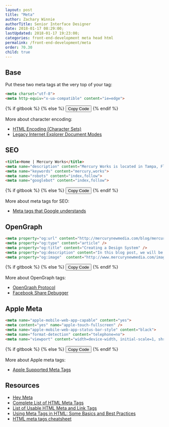 ```yaml
---
layout: post
title: "Meta"
author: Zachary Winnie
authorTitle: Senior Interface Designer
date: 2018-01-17 08:29:00;
lastUpdated: 2018-01-17 19:23:00;
categories: front-end-development meta head html
permalink: /front-end-development/meta
order: 70.30
child: true
---
```


## Base

Put these two meta tags at the very top of your <code><head></code> tag:

``` html
<meta charset="utf-8"> 
<meta http-equiv="x-ua-compatible" content="ie=edge">
```
{% if gitbook %}
{% else %}
  <button type="button" class="button button--white button--smallest button--copy">Copy Code</button>
{% endif %}

More about character encoding:
* [HTML Encoding (Character Sets)](https://www.w3schools.com/html/html_charset.asp)
* [Legacy Internet Explorer Document Modes](https://msdn.microsoft.com/en-us/library/jj676915(v=vs.85).aspx)

##  SEO

``` html
<title>Home | Mercury Works</title>
<meta name="description" content="Mercury Works is located in Tampa, Florida.">
<meta name="keywords" content="mercury,works">
<meta name="robots" content="index,follow">
<meta name="googlebot" content="index,follow">
```
{% if gitbook %}
{% else %}
  <button type="button" class="button button--white button--smallest button--copy">Copy Code</button>
{% endif %}

More about meta tags for SEO:
* [Meta tags that Google understands](https://support.google.com/webmasters/answer/79812?hl=en)

## OpenGraph

``` html
<meta property="og:url" content="http://mercurynewmedia.com/blog/mercury-new-media-blog/2017/10/06/creating-a-design-system" />
<meta property="og:type" content="article" />
<meta property="og:title" content="Creating a Design System" />
<meta property="og:description" content="In this blog post, we will be talking about design systems (also sometimes referred to as design languages) as it applies to the process of designing and developing web apps and sites, and the design system process we’ve found successful at Mercury." />
<meta property="og:image"  content="http://www.mercurynewmedia.com/images/default-source/logos/mercury-logo-circle-201x201.png" />
```
{% if gitbook %}
{% else %}
  <button type="button" class="button button--white button--smallest button--copy">Copy Code</button>
{% endif %}

More about OpenGraph tags:
* [OpenGraph Protocol](http://ogp.me/)
* [Facebook Share  Debugger](https://developers.facebook.com/tools/debug/)

## Apple Meta

``` html
<meta name="apple-mobile-web-app-capable" content="yes">
<meta content="yes" name="apple-touch-fullscreen" />
<meta name="apple-mobile-web-app-status-bar-style" content="black">
<meta name="format-detection" content="telephone=no">
<meta name="viewport" content="width=device-width, initial-scale=1, shrink-to-fit=no">
```
{% if gitbook %}
{% else %}
  <button type="button" class="button button--white button--smallest button--copy">Copy Code</button>
{% endif %}

More about Apple meta tags:
* [Apple Supported Meta Tags](https://developer.apple.com/library/content/documentation/AppleApplications/Reference/SafariHTMLRef/Articles/MetaTags.html)

## Resources
* [Hey Meta](http://www.heymeta.com/)
* [Complete List of HTML Meta Tags](https://gist.github.com/lancejpollard/1978404)
* [List of Usable HTML Meta and Link Tags](https://gist.github.com/kevinSuttle/1997924)
* [Using Meta Tags in HTML: Some Basics and Best Practices](https://www.sitepoint.com/meta-tags-html-basics-best-practices/)
* [HTML meta tags cheatsheet](https://devhints.io/html-meta)